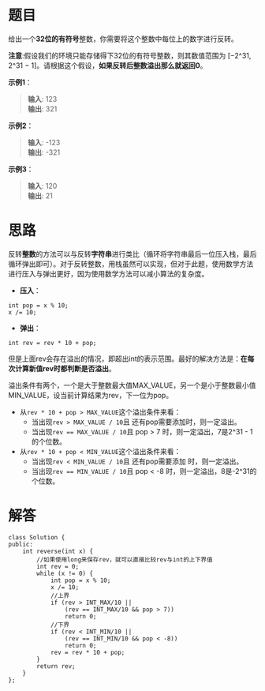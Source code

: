 # **题目**  
给出一个**32位的有符号**整数，你需要将这个整数中每位上的数字进行反转。  

**注意**:假设我们的环境只能存储得下32位的有符号整数，则其数值范围为 [−2^31,  2^31 − 1]。请根据这个假设，**如果反转后整数溢出那么就返回0**。  

**示例1**：  
> **输入**: 123  
> **输出**: 321   

**示例2**：  
> **输入**: -123  
> **输出**: -321 

**示例3**：  
> **输入**: 120  
> **输出**: 21  

# **思路**  
反转**整数**的方法可以与反转**字符串**进行类比（循环将字符串最后一位压入栈，最后循环弹出即可）。对于反转整数，用栈虽然可以实现，但对于此题，使用数学方法进行压入与弹出更好，因为使用数学方法可以减小算法的复杂度。  

- **压入**：
```
int pop = x % 10;
x /= 10;
```  
- **弹出**：
```
int rev = rev * 10 + pop;
```
但是上面rev会存在溢出的情况，即超出int的表示范围。最好的解决方法是：**在每次计算新值rev时都判断是否溢出**。  
	
溢出条件有两个，一个是大于整数最大值MAX_VALUE，另一个是小于整数最小值MIN_VALUE，设当前计算结果为rev，下一位为pop。
- 从```rev * 10 + pop > MAX_VALUE```这个溢出条件来看：
	- 当出现```rev > MAX_VALUE / 10```且 还有pop需要添加时，则一定溢出。
	- 当出现```rev == MAX_VALUE / 10```且 pop > 7 时，则一定溢出，7是2^31 - 1的个位数。
- 从```rev * 10 + pop < MIN_VALUE```这个溢出条件来看：
	- 当出现```rev < MIN_VALUE / 10```且 还有pop需要添加 时，则一定溢出。
	- 当出现```rev == MIN_VALUE / 10```且 pop < -8 时，则一定溢出，8是-2^31的个位数。  

# **解答**  
```
class Solution {
public:
    int reverse(int x) {
		//如果使用long来保存rev，就可以直接比较rev与int的上下界值
        int rev = 0;    
        while (x != 0) {
            int pop = x % 10;
            x /= 10;
			//上界
            if (rev > INT_MAX/10 || 
				(rev == INT_MAX/10 && pop > 7)) 
				return 0;
			//下界
            if (rev < INT_MIN/10 || 
				(rev == INT_MIN/10 && pop < -8)) 
				return 0;
            rev = rev * 10 + pop;
        }
        return rev;
    }
};

```